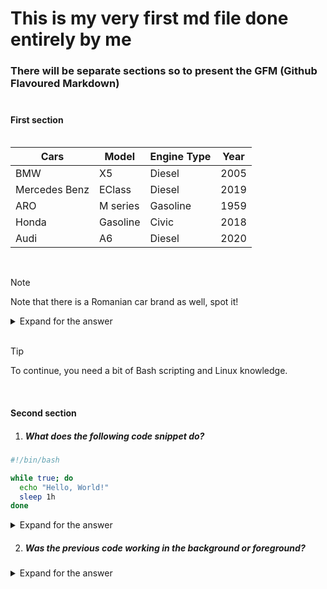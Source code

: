 <!-- This is my very first md file -->

# This is my very first md file done entirely by me<br>

### There will be separate sections so to present the GFM (Github Flavoured Markdown)<br><br>

#### First section<br><br>

| Cars | Model | Engine Type | Year |
| ---- | ----- | ------ | ---- |
| BMW | X5 | Diesel | 2005 |
| Mercedes Benz | EClass | Diesel | 2019 |
| ARO | M series | Gasoline | 1959 |
| Honda | Gasoline | Civic | 2018 |
| Audi | A6 | Diesel | 2020 |

<br>

> [!NOTE]
> Note that there is a Romanian car brand as well, spot it!

<details>
<summary> Expand for the answer </summary>

#### Answer:
> ARO stands for *Auto România* and is a Romanian car brand from 1957.
</details>
<br>

> [!TIP]
> To continue, you need a bit of Bash scripting and Linux knowledge.
<br>

#### Second section

1. ##### What does the following code snippet do?

```Bash
#!/bin/bash

while true; do
  echo "Hello, World!"
  sleep 1h
done
```

<details>
<summary> Expand for the answer </summary>

#### Answer:
> It prints the message between double quotes every hour until it is stopped.
</details>

2. ##### Was the previous code working in the background or foreground?

<details>
<summary> Expand for the answer </summary>

#### Answer:
> It was running in the foreground and you cannot use the terminal while the process does not terminate!
</details>


